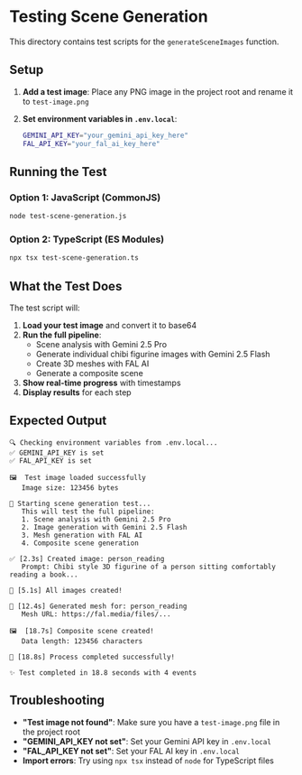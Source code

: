 # Testing Scene Generation

This directory contains test scripts for the `generateSceneImages` function.

## Setup

1. **Add a test image**: Place any PNG image in the project root and rename it to `test-image.png`

2. **Set environment variables in `.env.local`**:
   ```bash
   GEMINI_API_KEY="your_gemini_api_key_here"
   FAL_API_KEY="your_fal_ai_key_here"
   ```

## Running the Test

### Option 1: JavaScript (CommonJS)
```bash
node test-scene-generation.js
```

### Option 2: TypeScript (ES Modules)
```bash
npx tsx test-scene-generation.ts
```

## What the Test Does

The test script will:

1. **Load your test image** and convert it to base64
2. **Run the full pipeline**:
   - Scene analysis with Gemini 2.5 Pro
   - Generate individual chibi figurine images with Gemini 2.5 Flash
   - Create 3D meshes with FAL AI
   - Generate a composite scene
3. **Show real-time progress** with timestamps
4. **Display results** for each step

## Expected Output

```
🔍 Checking environment variables from .env.local...
✅ GEMINI_API_KEY is set
✅ FAL_API_KEY is set

🖼️  Test image loaded successfully
   Image size: 123456 bytes

🚀 Starting scene generation test...
   This will test the full pipeline:
   1. Scene analysis with Gemini 2.5 Pro
   2. Image generation with Gemini 2.5 Flash
   3. Mesh generation with FAL AI
   4. Composite scene generation

✅ [2.3s] Created image: person_reading
   Prompt: Chibi style 3D figurine of a person sitting comfortably reading a book...

🎉 [5.1s] All images created!

🔺 [12.4s] Generated mesh for: person_reading
   Mesh URL: https://fal.media/files/...

🖼️  [18.7s] Composite scene created!
   Data length: 123456 characters

🏁 [18.8s] Process completed successfully!

✨ Test completed in 18.8 seconds with 4 events
```

## Troubleshooting

- **"Test image not found"**: Make sure you have a `test-image.png` file in the project root
- **"GEMINI_API_KEY not set"**: Set your Gemini API key in `.env.local`
- **"FAL_API_KEY not set"**: Set your FAL AI key in `.env.local`
- **Import errors**: Try using `npx tsx` instead of `node` for TypeScript files
